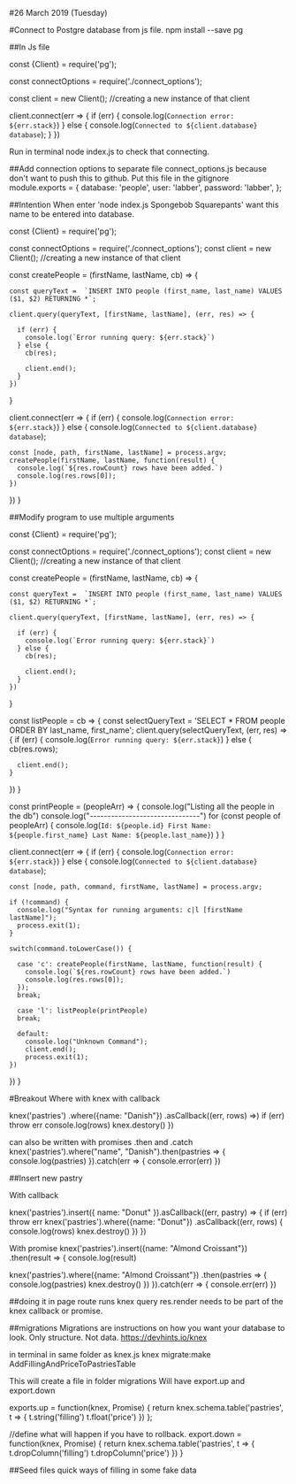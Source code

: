 #26 March 2019 (Tuesday)

#Connect to Postgre database from js file.
npm install --save pg

##In Js file
<!-- //Pg module to interact with postgres -->
const {Client} = require('pg');

<!-- //Options for connecting to the people database -->
const connectOptions = require('./connect_options');
<!-- //Creating a new client for connecting to the db -->
const client = new Client(); //creating a new instance of that client

client.connect(err => {
  if (err) {
  console.log(`Connection error: ${err.stack}`)
  } else {
    console.log(`Connected to ${client.database} database`);
  }
})

Run in terminal node index.js to check that connecting.

##Add connection options to separate file connect_options.js because don't want to push this to github. Put this file in the gitignore
module.exports = {
  database: 'people',
  user: 'labber',
  password: 'labber',
};

##Intention
When enter 'node index.js Spongebob Squarepants' want this name to be entered into database.


const {Client} = require('pg');

const connectOptions = require('./connect_options');
const client = new Client(); //creating a new instance of that client

const createPeople = (firstName, lastName, cb) => {
<!-- Add the arguments to the People db -->
<!-- Add an insert SQL query. Donethis way to prevent people inserting sql commands. Returning returns the line created-->

    const queryText =  `INSERT INTO people (first_name, last_name) VALUES ($1, $2) RETURNING *`;

    client.query(queryText, [firstName, lastName], (err, res) => {

      if (err) {
        console.log(`Error running query: ${err.stack}`)
      } else {
        cb(res);
<!-- Close connection with database -->
        client.end();
      }
    })
  }

client.connect(err => {
  if (err) {
  console.log(`Connection error: ${err.stack}`)
  } else {
    console.log(`Connected to ${client.database} database`);
<!-- Extract the command line arguments. Usually would do const args  process.argv.slice(2) //args is an array. If do as below then removing array and create four variables -->
    const [node, path, firstName, lastName] = process.argv;
    createPeople(firstName, lastName, function(result) {
      console.log(`${res.rowCount} rows have been added.`)
      console.log(res.rows[0]);
    })
  })
}

##Modify program to use multiple arguments


const {Client} = require('pg');

const connectOptions = require('./connect_options');
const client = new Client(); //creating a new instance of that client

const createPeople = (firstName, lastName, cb) => {
<!-- Add the arguments to the People db -->
<!-- Add an insert SQL query. Donethis way to prevent people inserting sql commands. Returning returns the line created-->

    const queryText =  `INSERT INTO people (first_name, last_name) VALUES ($1, $2) RETURNING *`;

    client.query(queryText, [firstName, lastName], (err, res) => {

      if (err) {
        console.log(`Error running query: ${err.stack}`)
      } else {
        cb(res);
<!-- Close connection with database -->
        client.end();
      }
    })
  }

<!-- Goal of this function to run SQL query to get the list of all the people in db in ascending order -->
const listPeople = cb => {
  const selectQueryText = 'SELECT * FROM people ORDER BY last_name, first_name';
  client.query(selectQueryText, (err, res) => {
    if (err) {
      console.log(`Error running query: ${err.stack}`)
    } else {
      cb(res.rows);
<!-- Close connection with database -->
      client.end();
    }
  })
}

<!-- Print list of people nicely -->
const printPeople = (peopleArr) => {
  console.log("Listing all the people in the db")
  console.log("-------------------------------")
  for (const people of peopleArr) {
    console.log(`Id: ${people.id} First Name: ${people.first_name} Last Name: ${people.last_name}`)
  }
}

client.connect(err => {
  if (err) {
  console.log(`Connection error: ${err.stack}`)
  } else {
    console.log(`Connected to ${client.database} database`);
<!-- Extract the command line arguments. Usually would do const args  process.argv.slice(2) //args is an array. If do as below then removing array and create four variables -->
    const [node, path, command, firstName, lastName] = process.argv;

    if (!command) {
      console.log("Syntax for running arguments: c|l [firstName lastName]");
      process.exit(1);
    }

    switch(command.toLowerCase()) {
   <!--When command is c want to do the insert query -->
      case 'c': createPeople(firstName, lastName, function(result) {
        console.log(`${res.rowCount} rows have been added.`)
        console.log(res.rows[0]);
      });
      break;
  <!-- when command is l want to do select query -->
      case 'l': listPeople(printPeople)
      break;
<!-- When command is neither c nor l -->
      default:
        console.log("Unknown Command");
        client.end();
        process.exit(1);
    })
  })
}


#Breakout
Where with knex with callback

knex('pastries')
  .where({name: "Danish"})
  .asCallback((err, rows) =>)
    if (err) throw err
    console.log(rows)
    knex.destory()
})

can also be written with promises .then and .catch
knex('pastries').where("name", "Danish").then(pastries => {
  console.log(pastries)
}).catch(err => {
  console.error(err)
})

##Insert new pastry

With callback

knex('pastries').insert({
  name: "Donut"
}).asCallback((err, pastry) => {
  if (err) throw err
  knex('pastries').where({name: "Donut"})
  .asCallback((err, rows) {
    console.log(rows)
    knex.destroy()
  })
})

With promise
knex('pastries').insert({name: "Almond Croissant"})
.then(result => {
  console.log(result)

  knex('pastries').where({name: "Almond Croissant"})
    .then(pastries => {
      console.log(pastries)
      knex.destroy()
    })
}).catch(err => {
  console.err(err)
})

##doing it in page
route runs knex query
res.render needs to be part of the knex callback or promise.

##migrations
Migrations are instructions on how you want your database to look.
Only structure. Not data.
https://devhints.io/knex

in terminal in same folder as knex.js
knex migrate:make AddFillingAndPriceToPastriesTable

This will create a file in folder migrations
Will have export.up and export.down

exports.up = function(knex, Promise) {
  return knex.schema.table('pastries', t => {
    t.string('filling')
    t.float('price')
  })
};

//define what will happen if you have to rollback.
export.down = function(knex, Promise) {
  return knex.schema.table('pastries', t => {
    t.dropColumn('filling')
    t.dropColumn('price')
  })
}

##Seed files
quick ways of filling in some fake data

